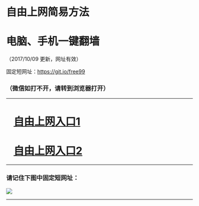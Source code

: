 ﻿# 自由上网简易方法

# 电脑、手机一键翻墙

（2017/10/09 更新，网址有效）

固定短网址：https://git.io/free99

### （微信如打不开，请转到浏览器打开）


***





# &nbsp;&nbsp; <a href="http://ft2599619558.fwq-tz-1001.info/fwqtz01.html?t=100900116143 " target="_blank">自由上网入口1</a>
# &nbsp;&nbsp; <a href="http://ft3141512455.fwq-tz-1002.info/fwqtz02.html?t=100900113420 " target="_blank">自由上网入口2</a>
***

### 请记住下图中固定短网址：

<img src="https://s3-us-west-2.amazonaws.com/fwq-1001/yjfq-20170905okok.png" /> 


***

